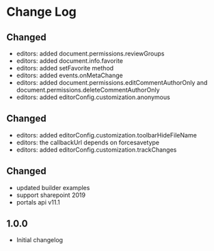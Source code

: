 # Change Log

## Changed
- editors: added document.permissions.reviewGroups
- editors: added document.info.favorite
- editors: added setFavorite method
- editors: added events.onMetaChange
- editors: added document.permissions.editCommentAuthorOnly and document.permissions.deleteCommentAuthorOnly
- editors: added editorConfig.customization.anonymous

## Changed
- editors: added editorConfig.customization.toolbarHideFileName
- editors: the callbackUrl depends on forcesavetype
- editors: added editorConfig.customization.trackChanges

## Changed
- updated builder examples
- support sharepoint 2019
- portals api v11.1

## 1.0.0
- Initial changelog